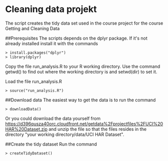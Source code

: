 # Cleaning data projekt
The script creates the tidy data set used in the course project for the course Getting and Cleaning Data

##Prerequisites
The scripts depends on the dplyr package. If it's not already installed install it with the commands
```
> install.packages("dplyr")
> library(dplyr)
```
Copy the file run_analysis.R to your R working directory. Use the command getwd() to find out where the working directory is
and setwd(dir) to set it. 

Load the file run_analysis.R
```
> source("run_analysis.R")
```

##Download data
The easiest way to get the data is to run the command
```
> downloadData()
```

Or you could download the data yourself from https://d396qusza40orc.cloudfront.net/getdata%2Fprojectfiles%2FUCI%20HAR%20Dataset.zip
and unzip the file so that the files resides in the directory "your working directory/data/UCI HAR Dataset".

##Create the tidy dataset
Run the command 
```
> createTidyDataset()
```
